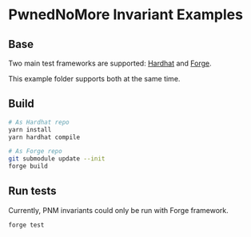# PwnedNoMore Invariant Examples

## Base

Two main test frameworks are supported: [Hardhat](https://hardhat.org/) and [Forge](https://github.com/foundry-rs/foundry/tree/master/forge).

This example folder supports both at the same time.

## Build

```bash
# As Hardhat repo
yarn install
yarn hardhat compile

# As Forge repo
git submodule update --init
forge build
```

## Run tests

Currently, PNM invariants could only be run with Forge framework.

```bash
forge test
```
